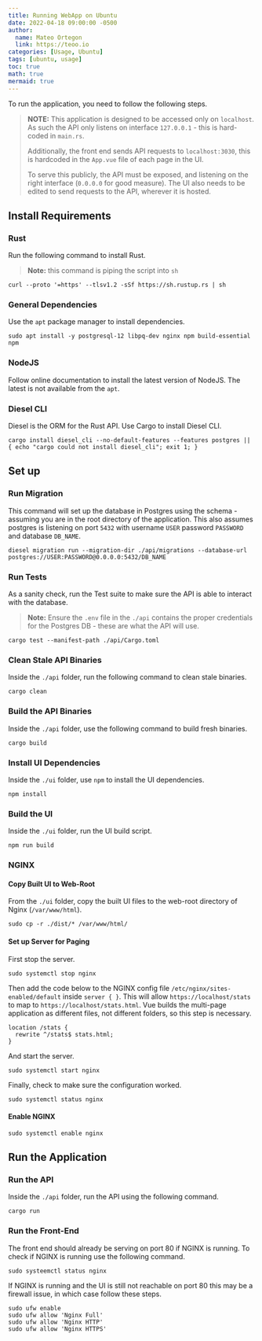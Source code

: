 ```yaml
---
title: Running WebApp on Ubuntu
date: 2022-04-18 09:00:00 -0500
author:
  name: Mateo Ortegon
  link: https://teoo.io
categories: [Usage, Ubuntu]
tags: [ubuntu, usage]
toc: true
math: true
mermaid: true
---
```

To run the application, you need to follow the following steps.
>**NOTE:** This application is designed to be accessed only on `localhost`. As such the API only listens on interface `127.0.0.1` - this is hard-coded in `main.rs`.
>
> Additionally, the front end sends API requests to `localhost:3030`, this is hardcoded in the `App.vue` file of each page in the UI.
>
> To serve this publicly, the API must be exposed, and listening on the right interface (`0.0.0.0` for good measure).
> The UI also needs to be edited to send requests to the API, wherever it is hosted.

## Install Requirements
### Rust
Run the following command to install Rust.
>**Note:** this command is piping the script into `sh`

```shell
curl --proto '=https' --tlsv1.2 -sSf https://sh.rustup.rs | sh
```
### General Dependencies
Use the `apt` package manager to install dependencies.
```shell
sudo apt install -y postgresql-12 libpq-dev nginx npm build-essential npm
```

### NodeJS
Follow online documentation to install the latest version of NodeJS. The latest is not available from the `apt`.

### Diesel CLI
Diesel is the ORM for the Rust API. Use Cargo to install Diesel CLI.
```shell
cargo install diesel_cli --no-default-features --features postgres || { echo "cargo could not install diesel_cli"; exit 1; }
```

## Set up
### Run Migration
This command will set up the database in Postgres using the schema - assuming you are in the root directory of the application. This also
assumes postgres is listening on port `5432` with username `USER` password `PASSWORD` and database `DB_NAME`.
```shell
diesel migration run --migration-dir ./api/migrations --database-url postgres://USER:PASSWORD@0.0.0.0:5432/DB_NAME
```

### Run Tests
As a sanity check, run the Test suite to make sure the API is able to interact with the database.
>**Note:** Ensure the `.env` file in the `./api` contains the proper credentials for the Postgres DB - these are what the API will use.

```shell
cargo test --manifest-path ./api/Cargo.toml
```

### Clean Stale API Binaries
Inside the  `./api` folder, run the following command to clean stale binaries.
```shell
cargo clean
```

### Build the API Binaries
Inside the  `./api` folder, use the following command to build fresh binaries.
```shell
cargo build
```

### Install UI Dependencies
Inside the  `./ui` folder,  use `npm` to install the UI dependencies.
```shell
npm install
```

### Build the UI
Inside the  `./ui` folder, run the UI build script.
```shell
npm run build
```

### NGINX
#### Copy Built UI to Web-Root
From the `./ui` folder, copy the built UI files to the web-root directory of Nginx (`/var/www/html`).
```shell
sudo cp -r ./dist/* /var/www/html/
```

#### Set up Server for Paging
First stop the server.
```shell
sudo systemctl stop nginx
```
Then add the code below to the NGINX config file `/etc/nginx/sites-enabled/default` inside `server { }`. This will allow `https://localhost/stats`
to map to `https://localhost/stats.html`. Vue builds the multi-page application as different files, not different folders, so this step is necessary.
```shell
location /stats {
  rewrite ^/stats$ stats.html;
}
```
And start the server.
```shell
sudo systemctl start nginx
```
Finally, check to make sure the configuration worked.
```shell
sudo systemctl status nginx
```
#### Enable NGINX
```shell
sudo systemctl enable nginx
```

## Run the Application
### Run the API
Inside the  `./api` folder, run the API using the following command.
```shell
cargo run
```

### Run the Front-End
The front end should already be serving on port 80 if NGINX is running. To check if NGINX is running use the following command.
```shell
sudo systeemctl status nginx
```
If NGINX is running and the UI is still not reachable on port 80 this may be a firewall issue, in which case follow these steps.
```shell
sudo ufw enable
sudo ufw allow 'Nginx Full'
sudo ufw allow 'Nginx HTTP'
sudo ufw allow 'Nginx HTTPS'
```



